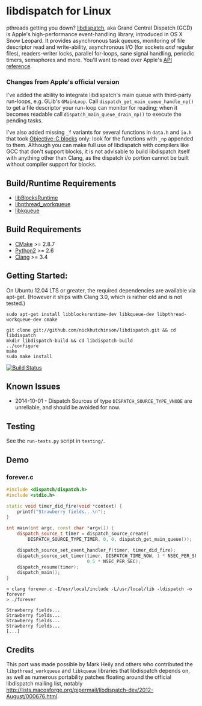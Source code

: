 # libdispatch for Linux

pthreads getting you down? [libdispatch](http://libdispatch.macosforge.org),
aka Grand Central Dispatch (GCD) is Apple's high-performance event-handling
library, introduced in OS X Snow Leopard. It provides asynchronous task queues,
monitoring of file descriptor read and write-ability, asynchronous I/O (for
sockets *and* regular files), readers-writer locks, parallel for-loops, sane
signal handling, periodic timers, semaphores and more. You'll want to read over
Apple's [API reference](http://developer.apple.com/library/ios/#documentation/Performance/Reference/GCD_libdispatch_Ref/Reference/reference.html).

### Changes from Apple's official version
I've added the ability to integrate libdispatch's main queue with third-party
run-loops, e.g. GLib's `GMainLoop`.  Call
`dispatch_get_main_queue_handle_np()` to get a file descriptor your run-loop
can monitor for reading; when it becomes readable call
`dispatch_main_queue_drain_np()` to execute the pending tasks.

I've also added missing `_f` variants for several functions in `data.h` and
`io.h` that took [Objective-C blocks](http://developer.apple.com/library/ios/#documentation/cocoa/Conceptual/Blocks/Articles/00_Introduction.html)
only: look for the functions with `_np` appended to them. Although you can make
full use of libdispatch with compilers like GCC that don't support blocks, it
is not advisable to build libdispatch itself with anything other than Clang, as
the dispatch i/o portion cannot be built without compiler support for blocks.

## Build/Runtime Requirements
- [libBlocksRuntime](https://github.com/mheily/blocks-runtime)
- [libpthread_workqueue](https://github.com/mheily/libpwq)
- [libkqueue](https://github.com/mheily/libkqueue)

## Build Requirements
- [CMake](http://cmake.org) >= 2.8.7
- [Python2](http://python.org) >= 2.6
- [Clang](http://llvm.org) >= 3.4

## Getting Started:
On Ubuntu 12.04 LTS or greater, the required dependencies are available via
apt-get. (However it ships with Clang 3.0, which is rather old and is not
tested.)

    sudo apt-get install libblocksruntime-dev libkqueue-dev libpthread-workqueue-dev cmake

    git clone git://github.com/nickhutchinson/libdispatch.git && cd libdispatch
    mkdir libdispatch-build && cd libdispatch-build
    ../configure
    make
    sudo make install

[![Build Status](https://travis-ci.org/nickhutchinson/libdispatch.svg?branch=master)](https://travis-ci.org/nickhutchinson/libdispatch)

## Known Issues
- 2014-10-01 - Dispatch Sources of type `DISPATCH_SOURCE_TYPE_VNODE` are
  unreliable, and should be avoided for now.

## Testing
See the `run-tests.py` script in `testing/`.

## Demo

### forever.c
```cpp
#include <dispatch/dispatch.h>
#include <stdio.h>

static void timer_did_fire(void *context) {
    printf("Strawberry fields...\n");
}

int main(int argc, const char *argv[]) {
    dispatch_source_t timer = dispatch_source_create(
        DISPATCH_SOURCE_TYPE_TIMER, 0, 0, dispatch_get_main_queue());

    dispatch_source_set_event_handler_f(timer, timer_did_fire);
    dispatch_source_set_timer(timer, DISPATCH_TIME_NOW, 1 * NSEC_PER_SEC,
                              0.5 * NSEC_PER_SEC);
    dispatch_resume(timer);
    dispatch_main();
}
```

    > clang forever.c -I/usr/local/include -L/usr/local/lib -ldispatch -o forever
    > ./forever

    Strawberry fields...
    Strawberry fields...
    Strawberry fields...
    Strawberry fields...
    [...]


## Credits
This port was made possible by Mark Heily and others who contributed the
`libpthread_workqueue` and `libkqueue` libraries that libdispatch depends on, as
well as numerous portability patches floating around the official libdispatch
mailing list, notably <http://lists.macosforge.org/pipermail/libdispatch-dev/2012-August/000676.html>.

